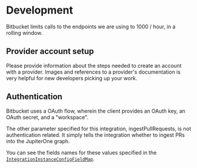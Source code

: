 # Development

Bitbucket limits calls to the endpoints we are using to 1000 / hour, in a
rolling window.

## Provider account setup

Please provide information about the steps needed to create an account with a
provider. Images and references to a provider's documentation is very helpful
for new developers picking up your work.

## Authentication

Bitbucket uses a OAuth flow, wherein the client provides an OAuth key, an OAuth
secret, and a "workspace".

The other parameter specified for this integration, ingestPullRequests, is not
authentication related. It simply tells the integration whether to ingest PRs
into the JupiterOne graph.

You can see the fields names for these values specified in the
[`IntegrationInstanceConfigFieldMap`](../src/config.ts).
